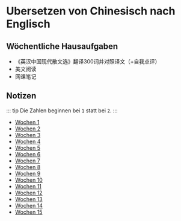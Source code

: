 # Ubersetzen von Chinesisch nach Englisch

## Wöchentliche Hausaufgaben

- 《英汉中国现代散文选》翻译300词并对照译文（+自我点评）
- 美文阅读
- 网课笔记

## Notizen

::: tip
Die Zahlen beginnen bei `1` statt bei `2`.
:::

- [Wochen 1](1.md)
- [Wochen 2](2.md)
- [Wochen 3](3.md)
- [Wochen 4](4.md)
- [Wochen 5](5.md)
- [Wochen 6](6.md)
- [Wochen 7](7.md)
- [Wochen 8](8.md)
- [Wochen 9](9.md)
- [Wochen 10](10.md)
- [Wochen 11](11.md)
- [Wochen 12](12.md)
- [Wochen 13](13.md)
- [Wochen 14](14.md)
- [Wochen 15](15.md)
